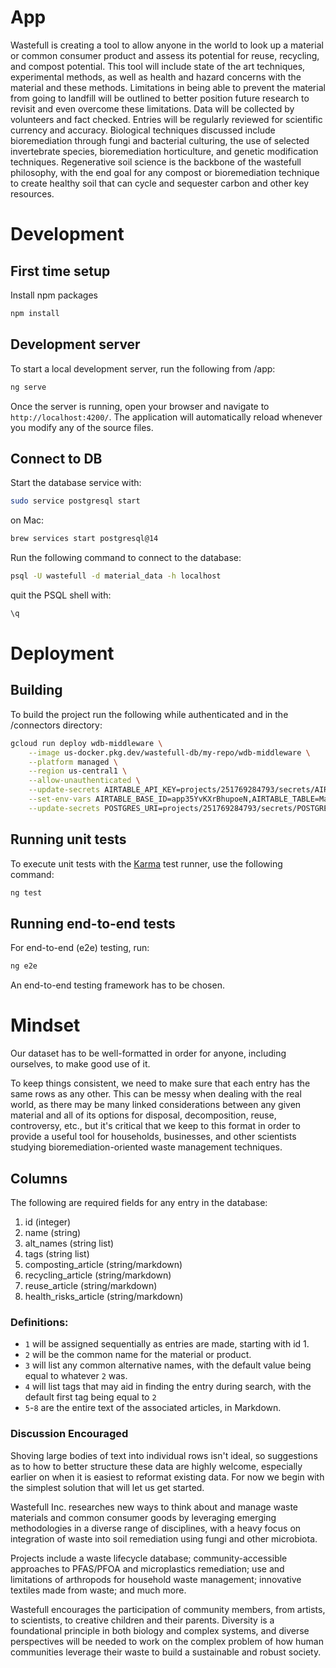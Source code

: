 # App

Wastefull is creating a tool to allow anyone in the world to look up a material or common consumer product and assess its potential for reuse, recycling, and compost potential. This tool will include state of the art techniques, experimental methods, as well as health and hazard concerns with the material and these methods. Limitations in being able to prevent the material from going to landfill will be outlined to better position future research to revisit and even overcome these limitations. Data will be collected by volunteers and fact checked. Entries will be regularly reviewed for scientific currency and accuracy. Biological techniques discussed include bioremediation through fungi and bacterial culturing, the use of selected invertebrate species, bioremediation horticulture, and genetic modification techniques. Regenerative soil science is the backbone of the wastefull philosophy, with the end goal for any compost or bioremediation technique to create healthy soil that can cycle and sequester carbon and other key resources.

# Development

## First time setup

Install npm packages

```bash
npm install
```

## Development server

To start a local development server, run the following from /app:

```bash
ng serve
```

Once the server is running, open your browser and navigate to `http://localhost:4200/`. The application will automatically reload whenever you modify any of the source files.

## Connect to DB

Start the database service with:

```bash
sudo service postgresql start
```

on Mac:

```bash
brew services start postgresql@14
```

Run the following command to connect to the database:

```bash
psql -U wastefull -d material_data -h localhost
```

quit the PSQL shell with:

```bash
\q
```

# Deployment

## Building

To build the project run the following while authenticated and in the /connectors directory:

```bash
gcloud run deploy wdb-middleware \
    --image us-docker.pkg.dev/wastefull-db/my-repo/wdb-middleware \
    --platform managed \
    --region us-central1 \
    --allow-unauthenticated \
    --update-secrets AIRTABLE_API_KEY=projects/251769284793/secrets/AIRTABLE_API_KEY:latest \
    --set-env-vars AIRTABLE_BASE_ID=app35YvKXrBhupoeN,AIRTABLE_TABLE=Materials \
    --update-secrets POSTGRES_URI=projects/251769284793/secrets/POSTGRES_URI:latest
```

## Running unit tests

To execute unit tests with the [Karma](https://karma-runner.github.io) test runner, use the following command:

```bash
ng test
```

## Running end-to-end tests

For end-to-end (e2e) testing, run:

```bash
ng e2e
```

An end-to-end testing framework has to be chosen.

# Mindset

Our dataset has to be well-formatted in order for anyone, including ourselves, to make good use of it.

To keep things consistent, we need to make sure that each entry has the same rows as any other. This can be messy when dealing with the real world, as there may be many linked considerations between any given material and all of its options for disposal, decomposition, reuse, controversy, etc., but it's critical that we keep to this format in order to provide a useful tool for households, businesses, and other scientists studying bioremediation-oriented waste management techniques.

## Columns

The following are required fields for any entry in the database:

1.  id (integer)
2.  name (string)
3.  alt_names (string list)
4.  tags (string list)
5.  composting_article (string/markdown)
6.  recycling_article (string/markdown)
7.  reuse_article (string/markdown)
8.  health_risks_article (string/markdown)

### Definitions:

- `1` will be assigned sequentially as entries are made, starting with id 1.
- `2` will be the common name for the material or product.
- `3` will list any common alternative names, with the default value being equal to whatever `2` was.
- `4` will list tags that may aid in finding the entry during search, with the default first tag being equal to `2`
- `5`-`8` are the entire text of the associated articles, in Markdown.

### Discussion Encouraged

Shoving large bodies of text into individual rows isn't ideal, so suggestions as to how to better structure these data are highly welcome, especially earlier on when it is easiest to reformat existing data. For now we begin with the simplest solution that will let us get started.

Wastefull Inc. researches new ways to think about and manage waste materials and common consumer goods by leveraging emerging methodologies in a diverse range of disciplines, with a heavy focus on integration of waste into soil remediation using fungi and other microbiota.

Projects include a waste lifecycle database; community-accessible approaches to PFAS/PFOA and microplastics remediation; use and limitations of arthropods for household waste management; innovative textiles made from waste; and much more.

Wastefull encourages the participation of community members, from artists, to scientists, to creative children and their parents. Diversity is a foundational principle in both biology and complex systems, and diverse perspectives will be needed to work on the complex problem of how human communities leverage their waste to build a sustainable and robust society.
